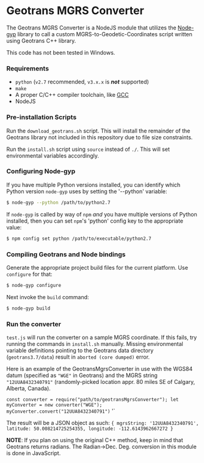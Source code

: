 Geotrans MGRS Converter
=======================

The Geotrans MGRS Converter is a NodeJS module that utilizes the [Node-gyp](https://github.com/nodejs/node-gyp) library to call a custom MGRS-to-Geodetic-Coordinates script written using Geotrans C++ library.

This code has not been tested in Windows.

### Requirements
   * `python` (`v2.7` recommended, `v3.x.x` is __*not*__ supported)
   * `make`
   * A proper C/C++ compiler toolchain, like [GCC](https://gcc.gnu.org)
   * NodeJS
   
### Pre-installation Scripts

Run the `download_geotrans.sh` script. This will install the remainder of the Geotrans library not included in this repository due to file size constraints.

Run the `install.sh` script using `source` instead of `./`. This will set environmental variables accordingly.

### Configuring Node-gyp

If you have multiple Python versions installed, you can identify which Python
version `node-gyp` uses by setting the '--python' variable:

``` bash
$ node-gyp --python /path/to/python2.7
```

If `node-gyp` is called by way of `npm` *and* you have multiple versions of
Python installed, then you can set `npm`'s 'python' config key to the appropriate
value:

``` bash
$ npm config set python /path/to/executable/python2.7
```

### Compiling Geotrans and Node bindings

Generate the appropriate project build files for the current
platform. Use `configure` for that:

``` bash
$ node-gyp configure
```
Next invoke the `build` command:

``` bash
$ node-gyp build
```
### Run the converter

`test.js` will run the converter on a sample MGRS coordinate. If this fails, try running the commands in `install.sh` manually. Missing environmental variable definitions pointing to the Geotrans data directory (`geotrans3.7/data`) result in `aborted (core dumped)` error.  

Here is an example of the GeotransMgrsConverter in use with the WGS84 datum (specified as `"WGE"` in Geotrans) and the MGRS string `"12UUA8432340791"` (randomly-picked location appr. 80 miles SE of Calgary, Alberta, Canada).

`const converter = require("path/to/geotransMgrsConverter");
let myConverter = new converter("WGE");
myConverter.convert("12UUA8432340791")`
'`

The result will be a JSON object as such:
`{ mgrsString: '12UUA8432340791',
  latitude: 50.008214725254355,
  longitude: -112.6143962667272 }`
  
**NOTE**: If you plan on using the original C++ method, keep in mind that Geotrans returns radians. The Radian->Dec. Deg. conversion in this module is done in JavaScript.
